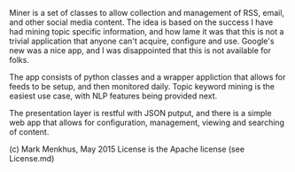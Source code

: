 Miner is a set of classes to allow collection and 
management of RSS, email, and other social media content.
The idea is based on the success I have had mining topic
specific information, and how lame it was that this is 
not a trivial application that anyone can't acquire,
configure and use.  Google's new was a nice app, and I
was disappointed that this is not available for folks.

The app consists of python classes and a wrapper appliction
that allows for feeds to be setup, and then monitored daily.
Topic keyword mining is the easiest use case, with NLP features
being provided next.

The presentation layer is restful with JSON putput, and there
is a simple web app that allows for configuration, management,
viewing and searching of content.

(c) Mark Menkhus, May 2015
License is the Apache license (see License.md)
